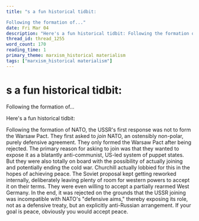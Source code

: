 ```yaml
---
title: "s a fun historical tidbit:

Following the formation of..."
date: Fri Mar 04
description: "Here's a fun historical tidbit: Following the formation of NATO, the USSR's first response was not to form the Warsaw Pact."
thread_id: thread_1255
word_count: 170
reading_time: 1
primary_theme: marxism_historical materialism
tags: ["marxism_historical materialism"]
---
```


# s a fun historical tidbit:

Following the formation of...

Here's a fun historical tidbit:

Following the formation of NATO, the USSR's first response was not to form the Warsaw Pact. They first asked to *join* NATO, an ostensibly non-polar, purely defensive agreement. They only formed the Warsaw Pact after being rejected. The primary reason for asking to join was that they wanted to expose it as a blatantly anti-communist, US-led system of puppet states. But they were also totally on board with the possibility of actually joining and potentially ending the cold war. Churchill actually lobbied for this in the hopes of achieving peace. The Soviet proposal kept getting reworked internally, deliberately leaving plenty of room for western powers to accept it on their terms. They were even willing to accept a partially rearmed West Germany. In the end, it was rejected on the grounds that the USSR joining was incompatible with NATO's "defensive aims," thereby exposing its role, not as a defensive treaty, but an explicitly anti-Russian arrangement. If your goal is peace, obviously you would accept peace.